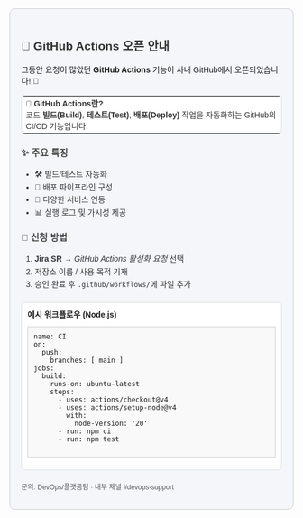 <div style="background-color:#f4f6fa; padding:20px; border-radius:10px; border:1px solid #ccc; font-family:Arial, sans-serif;">
  <h2 style="color:#333;">🚀 GitHub Actions 오픈 안내</h2>
  <p>그동안 요청이 많았던 <b>GitHub Actions</b> 기능이 사내 GitHub에서 오픈되었습니다! 🎉</p>

  <table border="0" cellpadding="10" cellspacing="0" width="100%" style="background:#fff; border:1px solid #ddd; border-radius:6px;">
    <tr>
      <td style="font-size:14px; color:#333;">
        <b>🔎 GitHub Actions란?</b><br>
        코드 <b>빌드(Build)</b>, <b>테스트(Test)</b>, <b>배포(Deploy)</b> 작업을 자동화하는 GitHub의 CI/CD 기능입니다.
      </td>
    </tr>
  </table>

  <h3 style="margin-top:20px; color:#444;">✨ 주요 특징</h3>
  <ul style="line-height:1.6; color:#333;">
    <li>🛠️ 빌드/테스트 자동화</li>
    <li>🚀 배포 파이프라인 구성</li>
    <li>🔗 다양한 서비스 연동</li>
    <li>📊 실행 로그 및 가시성 제공</li>
  </ul>

  <h3 style="margin-top:20px; color:#444;">📝 신청 방법</h3>
  <ol style="line-height:1.6; color:#333;">
    <li><b>Jira SR</b> → <i>GitHub Actions 활성화 요청</i> 선택</li>
    <li>저장소 이름 / 사용 목적 기재</li>
    <li>승인 완료 후 <code>.github/workflows/</code>에 파일 추가</li>
  </ol>

  <div style="margin-top:20px; background:#fff; border:1px solid #ddd; padding:10px; border-radius:6px;">
    <b>예시 워크플로우 (Node.js)</b>
    <pre style="font-size:12px; background:#f9f9f9; border:1px solid #ccc; padding:10px; overflow:auto;">
name: CI
on:
  push:
    branches: [ main ]
jobs:
  build:
    runs-on: ubuntu-latest
    steps:
      - uses: actions/checkout@v4
      - uses: actions/setup-node@v4
        with:
          node-version: '20'
      - run: npm ci
      - run: npm test
    </pre>
  </div>

  <p style="margin-top:20px; font-size:12px; color:#555;">
    문의: DevOps/플랫폼팀 · 내부 채널 #devops-support
  </p>
</div>
